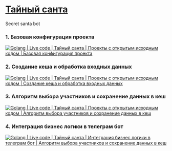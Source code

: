 # [Тайный санта](https://youtu.be/isozbwYEByE)

Secret santa bot

### 1. Базовая конфигурация проекта

[![Golang | Live code | Тайный санта | Проекты с открытым исходным кодом | Базовая конфигурация проекта](https://img.youtube.com/vi/isozbwYEByE/0.jpg)](https://youtu.be/isozbwYEByE "Базовая конфигурация проекта")

### 2. Создание кеша и обработка входных данных

[![Golang | Live code | Тайный санта | Проекты с открытым исходным кодом | Создание кеша и обработка входных данных](https://img.youtube.com/vi/isozbwYEByE/0.jpg)](https://youtu.be/SneBpp-ctgo "Создание кеша и обработка входных данных")

### 3. Алгоритм выбора участников и сохранение данных в кеш

[![Golang | Live code | Тайный санта | Проекты с открытым исходным кодом | Алгоритм выбора участников и сохранение данных в кеш](https://img.youtube.com/vi/3QR29sNchFI/0.jpg)](https://youtu.be/3QR29sNchFI "Алгоритм выбора участников и сохранение данных в кеш")

### 4. Интеграция бизнес логики в телеграм бот

[![Golang | Live code | Тайный санта | Интеграция бизнес логики в телеграм бот | Алгоритм выбора участников и сохранение данных в кеш](https://img.youtube.com/vi/g_m5kpXRYDU/0.jpg)](https://youtu.be/g_m5kpXRYDU "Интеграция бизнес логики в телеграм бот")
